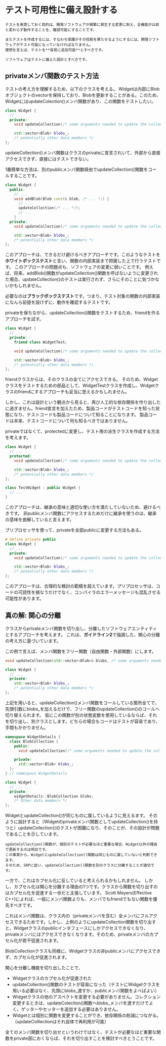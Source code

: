 # テスト可用性に備え設計する

```
テストを用意しておく目的は、開発ソフトウェアが頻繁に発生する変更に耐え、全機能が以前と変わらず動作することを、確認可能にすることです。

またテストを作成するには、すなわち保護がその役割を果たせるようにするには、開発ソフトウェアがテスト可能になっていなければなりません。
理想を言えば、テストを**容易に追加可能**とすべきです。

ソフトウェアはテストに備えた設計とすべきです。
```

## privateメンバ関数のテスト方法
テストの考え方を理解するため、以下のクラスを考える。
Widgetは内部にBlobオブジェクトのvectorを保持しており、Blobを更新することがある。このため、WidgetにはupdateColection()メンバ関数があり、この関数をテストしたい。

```C++
class Widget {
  // ...
  private:
    void updateCollection(/* some arguments needed to update the collection */);

    std::vector<Blob> blobs_;
    /* potentially other data members */
};
```

updateCollection()メンバ関数はクラスのprivateに宣言されいて、外部から直接アクセスできず、直接にはテストできない。

1番簡単な方法は、別のpublicメンバ関数経由でupdateCollection()関数をコールすることです。

```C++
class Widget {
  public:
    // ...
    void addBlob(Blob const& blob, /* ... */) {
      // ...
      updateCollection(/* ... */);
      // ...
    }
  private:
    void updateCollection(/* some arguments needed to update the collection */);

    std::vector<Blob> blobs_;
    /* potentially other data members */  
};
```

このアプローチは、できるだけ避けるべきアプローチです。このようなテストを**ホワイトボックステスト**と言い、関数の内部実装まで把握した上で行うテストです。
このアプローチの問題点も、ソフトウェアの変更に弱いことです。
例えば、将来、addBlob()関数がupdateCollection()関数を呼ばないように変更された場合、updateCollection()のテストは実行されず、さらにそのことに気づかないかもしれません。

必要なのは**ブラックボックステスト**です。つまり、テスト対象の関数の内部実装になんら前提を設けずに、動作を確認するテストです。

privateを保ちながら、updateCollection()関数をテストするため、friendを作るアプローチを試す。
```C++
class Widget {
  // ...
  private:
    friend class WidgetTest;

    void updateCollection(/* some arguments needed to update the collection */);

    std::vector<Blob> blobs_;
    /* potentially other data members */
};
```

friendクラスからは、そのクラスの全てにアクセスできる。
そのため、Widgetクラスをテストするための部品として、WidgetTestクラスを作成し、Widgetクラスのfriendにするアプローチも妥当に思えるかもしれません。

しかし、これは設計という観点から見ると、再び人工的な依存関係を作り出したに過ぎません。friend宣言を加えたため、製品コードがテストコードを知った状態になり、テストコードも製品コードについて知ることになります。
製品コードは本来、テストコードについて何も知るべきではありません。

privateではなくて、protectedに変更し、テスト用の派生クラスを作成する方法を考えます。
```C++
class Widget {
  // ...
  protected:
    void updateCollection(/* some arguments needed to update the collection */);

    std::vector<Blob> blobs_;
    /* potentially other data members */
};

class TestWidget : public Widget {
  // ...
}
```
このアプローチは、継承の意味と適切な使い方を満たしていないため、避けるべきです。
非publicメンバ関数にアクセスするためだけに継承を使うのは、継承の意味を曲解していると言えます。

プリプロセッサを使って、privateを全部publicに変更する方法もある。
```C++
# define private public
class Widget {
  // ...
  private:
    void updateCollection(/* some arguments needed to update the collection */);

    std::vector<Blob> blobs_;
    /* potentially other data members */
};
```
このアプローチは、合理的な検討の範疇を超えています。プリプロセッサは、コードの可読性を損なうだけでなく、コンパイラのエラーメッセージも混乱させる可能性があります。

## 真の解: 関心の分離
クラスからprivateメンバ関数を切り出し、分離したソフトウェアエンティティとするアプローチを考えます。
これは、**ガイドライン2**で強調した、関心の分離の考え方に基づいています。

この例で言えば、メンバ関数をフリー関数（自由関数・外部関数）にします。
```C++
void updateCollection(std::vector<Blob>& blobs, /* some arguments needed to update the collection */);

class Widget {
  // ...
  private:
    std::vector<Blob> blobs_;
    /* potentially other data members */
};
```

上記を用いると、updateCollection()メンバ関数をコールしている箇所全てで、先頭引数にblobs_を加えるだけで、フリー関数のupdateCollection()のコールへ切り替えられます。
仮にこの関数が別の状態変数を使用しているならば、それを切り出し、別クラスとします。どちらの場合もコードはテストが容易であり、手間もかかりません。

```C++
namespace WidgetDetails {
  class BlobCollection {
    public:
      void updateCollection(/* some arguments needed to update the collection */);

    private:
      std::vector<Blob> blobs_;
  };
} // namespace WidgetDetails

class Widget {
  // ...
  private:
    widgetDetails::BlobCollection blobs;
    /* Other data members */
};
```

WidgetとupdateCollection()が同じものに属しているように見えるます。
そのように設計すると（Widgetのprivateメンバ関数としてupdateCollection()を持つと）updateCollection()のテストが困難になり、そのことが、その設計が問題であることを示しています。

```
updateCollection()関数が、個別のテストが必要なほど重要な場合、Widget以外の理由で更新するのは明白です。
この事実から、WidgetとupdateCollection()関数は同じものに属していないと判断できます。
そのため、SRPに従い、updateCollection()関数を別のクラスに分離することが適切です。
```

一方で、これはカプセル化に反していると考えられるかもしれません。
しかし、カプセル化は関心を分離する理由の1つです。クラスから関数を切り出すのはカプセル化を促進する一歩だと主張しています。
Scott Meyers(Effective C++)によれば、一般にメンバ関数よりも、メンバでもfriendでもない関数を優先すべきです。

これはメンバ関数は、クラス内の（privateメンバを含む）全メンバにフルアクセスできるためです。しかし、上例のようにupdateCollection関数を切り出すと、Widgetクラスのpublicインタフェースにしかアクセスできなくなり、privateメンバにはアクセスできなくなります。そのため、privateメンバのカプセル化が若干促進されます。

BlobCollectionクラスも同様に、Widgetクラスの非publicメンバにアクセスできず、カプセル化が促進されます。

関心を分離し機能を切り出したことで、
- Widgetクラスのカプセル化が促進された
- updateCollection()関数のテストが容易になった（テストにWidgetクラスを用いる必要はなく、先頭にblobs_渡すか、publicメンバ関数をよべばよい）
- Widgetクラスの他のアスペクトを変更する必要がありません。コレクション変更するときは、updateColeciton()関数へblobs_メンバを渡すだけでよく、ゲッターやセッターを追加する必要はありません。
- Widgetとは個別に関数を変更することができ、依存関係の削減につながる。（updateColllectionはそれ自体で再利用が可能）

全てのメンバ関数を切り出せというわけではなく、テストが必要なほど重要な関数をprivate部におくならば、それを切り出すことを検討すべきとうことです。

